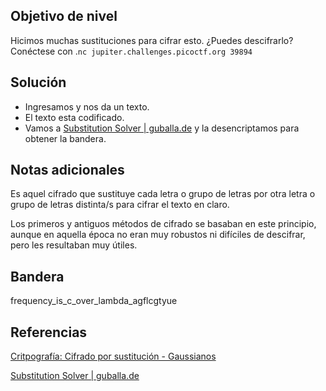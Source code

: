 ## Objetivo de nivel
Hicimos muchas sustituciones para cifrar esto. ¿Puedes descifrarlo? Conéctese con .`nc jupiter.challenges.picoctf.org 39894`

## Solución
- Ingresamos y nos da un texto.
- El texto esta codificado.
- Vamos a [Substitution Solver | guballa.de](https://www.guballa.de/substitution-solver) y la desencriptamos para obtener la bandera.

## Notas adicionales
Es aquel cifrado que sustituye cada letra o grupo de letras por otra letra o grupo de letras distinta/s para cifrar el texto en claro.

Los primeros y antiguos métodos de cifrado se basaban en este principio, aunque en aquella época no eran muy robustos ni difíciles de descifrar, pero les resultaban muy útiles.

## Bandera
frequency_is_c_over_lambda_agflcgtyue

## Referencias
[Critpografía: Cifrado por sustitución - Gaussianos](https://www.gaussianos.com/critpografia-cifrado-por-sustitucion/)

[Substitution Solver | guballa.de](https://www.guballa.de/substitution-solver)
